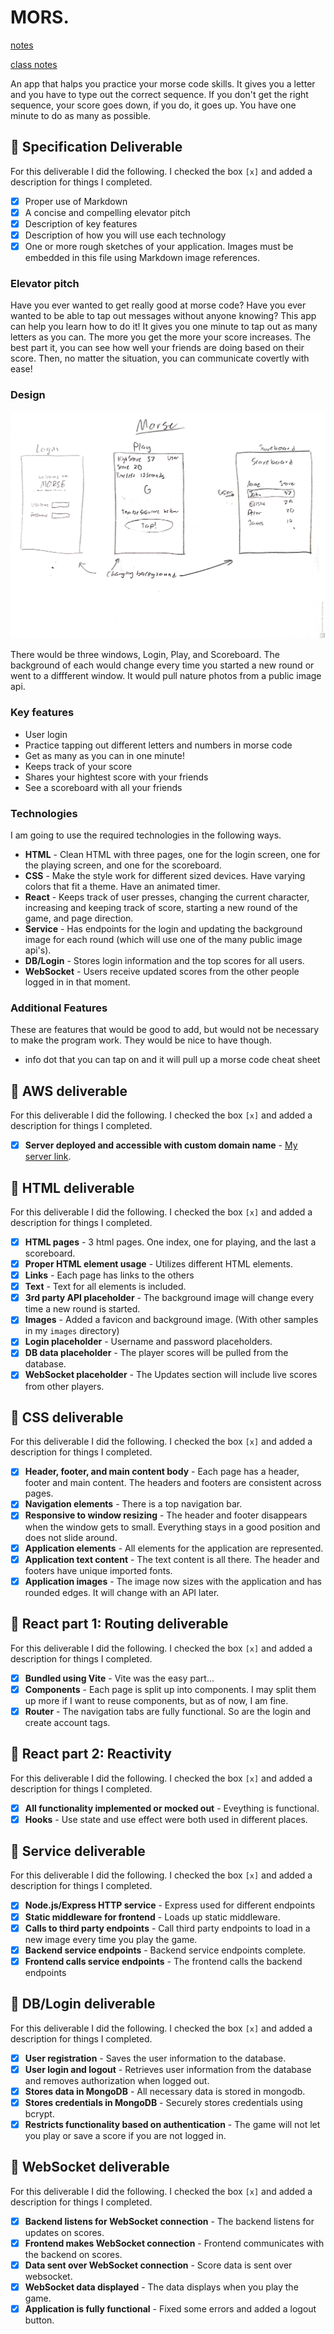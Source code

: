 # MORS.

[notes](notes.md)

[class notes](classNotes.md)

An app that halps you practice your morse code skills. It gives you a letter and you have to type out the correct sequence. If you don't get the right sequence, your score goes down, if you do, it goes up. You have one minute to do as many as possible.

## 🚀 Specification Deliverable

For this deliverable I did the following. I checked the box `[x]` and added a description for things I completed.

- [x] Proper use of Markdown
- [x] A concise and compelling elevator pitch
- [x] Description of key features
- [x] Description of how you will use each technology
- [x] One or more rough sketches of your application. Images must be embedded in this file using Markdown image references.

### Elevator pitch
Have you ever wanted to get really good at morse code? Have you ever wanted to be able to tap out messages without anyone knowing? This app can help you learn how to do it! It gives you one minute to tap out as many letters as you can. The more you get the more your score increases. The best part it, you can see how well your friends are doing based on their score. Then, no matter the situation, you can communicate covertly with ease!

### Design

![Design image](images/design.jpg)

There would be three windows, Login, Play, and Scoreboard. The background of each would change every time you started a new round or went to a diffferent window. It would pull nature photos from a public image api.

### Key features

- User login
- Practice tapping out different letters and numbers in morse code
- Get as many as you can in one minute!
- Keeps track of your score
- Shares your hightest score with your friends
- See a scoreboard with all your friends

### Technologies

I am going to use the required technologies in the following ways.

- **HTML** - Clean HTML with three pages, one for the login screen, one for the playing screen, and one for the scoreboard.
- **CSS** - Make the style work for different sized devices. Have varying colors that fit a theme. Have an animated timer.
- **React** - Keeps track of user presses, changing the current character, increasing and keeping track of score, starting a new round of the game, and page direction.
- **Service** - Has endpoints for the login and updating the background image for each round (which will use one of the many public image api's).
- **DB/Login** - Stores login information and the top scores for all users.
- **WebSocket** - Users receive updated scores from the other people logged in in that moment.

### Additional Features
These are features that would be good to add, but would not be necessary to make the program work. They would be nice to have though.
- info dot that you can tap on and it will pull up a morse code cheat sheet

## 🚀 AWS deliverable

For this deliverable I did the following. I checked the box `[x]` and added a description for things I completed.

- [x] **Server deployed and accessible with custom domain name** - [My server link](https://yourdomainnamehere.click).

## 🚀 HTML deliverable

For this deliverable I did the following. I checked the box `[x]` and added a description for things I completed.

- [x] **HTML pages** - 3 html pages. One index, one for playing, and the last a scoreboard.
- [x] **Proper HTML element usage** - Utilizes different HTML elements.
- [x] **Links** - Each page has links to the others
- [x] **Text** - Text for all elements is included.
- [x] **3rd party API placeholder** - The background image will change every time a new round is started.
- [x] **Images** - Added a favicon and background image. (With other samples in my `images` directory)
- [x] **Login placeholder** - Username and password placeholders.
- [x] **DB data placeholder** - The player scores will be pulled from the database.
- [x] **WebSocket placeholder** - The Updates section will include live scores from other players.

## 🚀 CSS deliverable

For this deliverable I did the following. I checked the box `[x]` and added a description for things I completed.

- [x] **Header, footer, and main content body** - Each page has a header, footer and main content. The headers and footers are consistent across pages.
- [x] **Navigation elements** - There is a top navigation bar.
- [x] **Responsive to window resizing** - The header and footer disappears when the window gets to small. Everything stays in a good position and does not slide around.
- [x] **Application elements** - All elements for the application are represented.
- [x] **Application text content** - The text content is all there. The header and footers have unique imported fonts.
- [x] **Application images** - The image now sizes with the application and has rounded edges. It will change with an API later.

## 🚀 React part 1: Routing deliverable

For this deliverable I did the following. I checked the box `[x]` and added a description for things I completed.

- [x] **Bundled using Vite** - Vite was the easy part...
- [x] **Components** - Each page is split up into components. I may split them up more if I want to reuse components, but as of now, I am fine.
- [x] **Router** - The navigation tabs are fully functional. So are the login and create account tags.

## 🚀 React part 2: Reactivity

For this deliverable I did the following. I checked the box `[x]` and added a description for things I completed.

- [x] **All functionality implemented or mocked out** - Eveything is functional.
- [x] **Hooks** - Use state and use effect were both used in different places.

## 🚀 Service deliverable

For this deliverable I did the following. I checked the box `[x]` and added a description for things I completed.

- [x] **Node.js/Express HTTP service** - Express used for different endpoints
- [x] **Static middleware for frontend** - Loads up static middleware.
- [x] **Calls to third party endpoints** - Call third party endpoints to load in a new image every time you play the game.
- [x] **Backend service endpoints** - Backend service endpoints complete.
- [x] **Frontend calls service endpoints** - The frontend calls the backend endpoints

## 🚀 DB/Login deliverable

For this deliverable I did the following. I checked the box `[x]` and added a description for things I completed.

- [x] **User registration** - Saves the user information to the database.
- [x] **User login and logout** - Retrieves user information from the database and removes authorization when logged out.
- [x] **Stores data in MongoDB** - All necessary data is stored in mongodb.
- [x] **Stores credentials in MongoDB** - Securely stores credentials using bcrypt.
- [x] **Restricts functionality based on authentication** - The game will not let you play or save a score if you are not logged in.

## 🚀 WebSocket deliverable

For this deliverable I did the following. I checked the box `[x]` and added a description for things I completed.

- [x] **Backend listens for WebSocket connection** - The backend listens for updates on scores.
- [x] **Frontend makes WebSocket connection** - Frontend communicates with the backend on scores.
- [x] **Data sent over WebSocket connection** - Score data is sent over websocket.
- [x] **WebSocket data displayed** - The data displays when you play the game.
- [x] **Application is fully functional** - Fixed some errors and added a logout button.
